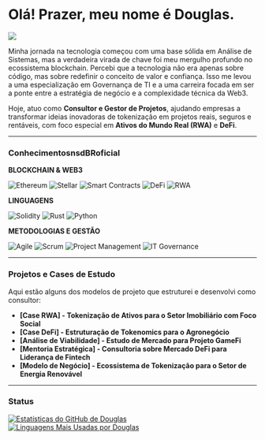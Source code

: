 # Olá! Prazer, meu nome é Douglas.
<a href="https://www.linkedin.com/in/douglasgomesdasilva/" target="_blank"><img src="https://img.shields.io/badge/-LinkedIn-%230077B5?style=for-the-badge&logo=linkedin&logoColor=white" target="_blank"></a>

Minha jornada na tecnologia começou com uma base sólida em Análise de Sistemas, mas a verdadeira virada de chave foi meu mergulho profundo no ecossistema blockchain. Percebi que a tecnologia não era apenas sobre código, mas sobre redefinir o conceito de valor e confiança. Isso me levou a uma especialização em Governança de TI e a uma carreira focada em ser a ponte entre a estratégia de negócio e a complexidade técnica da Web3.

Hoje, atuo como **Consultor e Gestor de Projetos**, ajudando empresas a transformar ideias inovadoras de tokenização em projetos reais, seguros e rentáveis, com foco especial em **Ativos do Mundo Real (RWA)** e **DeFi**.

---
### **Conhecimentos**nsdBRoficial

**BLOCKCHAIN & WEB3**

<img src="https://img.shields.io/badge/Ethereum-3C3C3D?style=for-the-badge&logo=ethereum&logoColor=white" alt="Ethereum"/> <img src="https://img.shields.io/badge/Stellar-000000?style=for-the-badge&logo=stellar&logoColor=white" alt="Stellar"/> <img src="https://img.shields.io/badge/Smart_Contracts-20232A?style=for-the-badge" alt="Smart Contracts"/> <img src="https://img.shields.io/badge/DeFi-613BFF?style=for-the-badge" alt="DeFi"/> <img src="https://img.shields.io/badge/RWA-8A2BE2?style=for-the-badge" alt="RWA"/>

**LINGUAGENS**

<img src="https://img.shields.io/badge/Solidity-%23363636.svg?style=for-the-badge&logo=solidity&logoColor=white" alt="Solidity"/>
<img src="https://img.shields.io/badge/rust-%23000000.svg?style=for-the-badge&logo=rust&logoColor=white" alt="Rust"/>
<img src="https://img.shields.io/badge/python-3670A0?style=for-the-badge&logo=python&logoColor=ffdd54" alt="Python"/>

**METODOLOGIAS E GESTÃO**

<img src="https://img.shields.io/badge/Agile-FF9900?style=for-the-badge" alt="Agile"/> <img src="https://img.shields.io/badge/Scrum-0077B5?style=for-the-badge" alt="Scrum"/> <img src="https://img.shields.io/badge/Project_Management-4B0082?style=for-the-badge" alt="Project Management"/> <img src="https://img.shields.io/badge/IT_Governance-008080?style=for-the-badge" alt="IT Governance"/>

---
### **Projetos e Cases de Estudo**
Aqui estão alguns dos modelos de projeto que estruturei e desenvolvi como consultor:

- **[Case RWA] - Tokenização de Ativos para o Setor Imobiliário com Foco Social**
- **[Case DeFi] - Estruturação de Tokenomics para o Agronegócio**
- **[Análise de Viabilidade] - Estudo de Mercado para Projeto GameFi**
- **[Mentoria Estratégica] - Consultoria sobre Mercado DeFi para Liderança de Fintech**
- **[Modelo de Negócio] - Ecossistema de Tokenização para o Setor de Energia Renovável**

---
### **Status**

[![Estatísticas do GitHub de Douglas](https://github-readme-stats.vercel.app/api?username=nsdBRoficial&show_icons=true&theme=vision-friendly-dark)](https://github.com/anuraghazra/github-readme-stats)
[![Linguagens Mais Usadas por Douglas](https://github-readme-stats.vercel.app/api/top-langs/?username=nsdBRoficial&layout=compact&theme=vision-friendly-dark)](https://github.com/anuraghazra/github-readme-stats)

